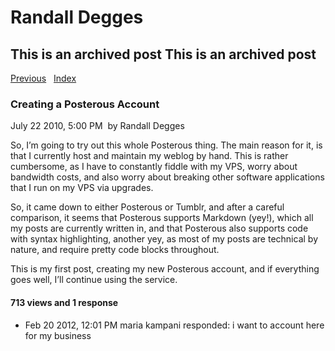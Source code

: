 # Randall Degges

## This is an archived post This is an archived post

[Previous][]   [Index][]

### Creating a Posterous Account

July 22 2010, 5:00 PM  by Randall Degges

So, I’m going to try out this whole Posterous thing. The main reason for it, is
that I currently host and maintain my weblog by hand. This is rather cumbersome,
as I have to constantly fiddle with my VPS, worry about bandwidth costs, and
also worry about breaking other software applications that I run on my VPS via
upgrades.

So, it came down to either Posterous or Tumblr, and after a careful comparison,
it seems that Posterous supports Markdown (yey!), which all my posts are
currently written in, and that Posterous also supports code with syntax
highlighting, another yey, as most of my posts are technical by nature, and
require pretty code blocks throughout.

This is my first post, creating my new Posterous account, and if everything goes
well, I’ll continue using the service.

#### 713 views and 1 response

-   Feb 20 2012, 12:01 PM
    maria kampani responded:
    i want to account here for my business

  [Previous]: ../../../posts/2009/12/my-git.html
  [Index]: ../../../index-8.html
